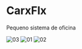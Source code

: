 # CarxFIx
Pequeno sistema  de oficina

![03](https://user-images.githubusercontent.com/25139027/36064845-8d3d0308-0e78-11e8-99cf-ba61ce27bac6.jpg)
![01](https://user-images.githubusercontent.com/25139027/36064848-9829adc0-0e78-11e8-8595-84fe50eb74fc.jpg)
![02](https://user-images.githubusercontent.com/25139027/36064849-9def1902-0e78-11e8-8476-f067b7b83876.jpg)
